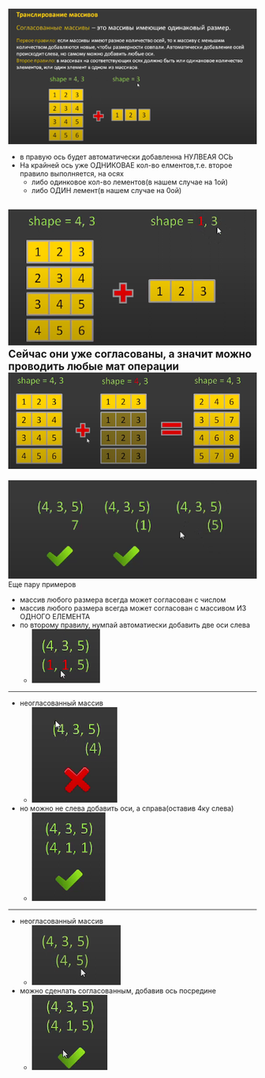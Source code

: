 ![img.png](img.png)

- в правую ось будет автоматически добавленна НУЛВЕАЯ ОСЬ
- На крайней ось уже ОДНИКОВАЕ кол-во елментов,т.е. второе правило выполняется, на осях
    - либо одинковое кол-во лементов(в нашем случае на 1ой)
    - либо ОДИН лемент(в нашем случае на 0ой)

![img_1.png](img_1.png)
Сейчас они уже согласованы, а значит можно проводить любые мат операции
![img_2.png](img_2.png)
----
![img_3.png](img_3.png)
Еще пару примеров

- массив любого размера всегда может согласован с числом
- массив любого размера всегда может согласован с массивом ИЗ ОДНОГО ЕЛЕМЕНТА
- по второму правилу, нумпай автоматиески добавить две оси слева
    - ![img_4.png](img_4.png)

----

- неогласованный массив
    - ![img_5.png](img_5.png)
- но можно не слева добавить оси, а справа(оставив 4ку слева)
    - ![img_6.png](img_6.png)

----

- неогласованный массив
    - ![img_7.png](img_7.png)
- можно сденлать согласованным, добавив ось посредине
    - ![img_8.png](img_8.png)